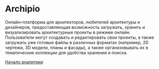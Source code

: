 # Archipio

Онлайн-платформа для архитекторов, любителей архитектуры и дизайнеров, предоставляющая
возможность загружать, хранить и визуализировать архитектурные проекты в режиме онлайн.
Пользователи могут создавать и редактировать свои проекты, а также загружать уже готовые файлы
в различных форматах (например, 2D чертежи, 3D модели, планы и фасады), а также организовывать
их в тематические коллекции для удобства хранения и поиска.

[Начало аналитики](https://docs.google.com/document/d/18zYJOGxoknxOBiDiYecbkYp1NehqQvGE/edit?usp=sharing&ouid=118407220686326859687&rtpof=true&sd=true)
